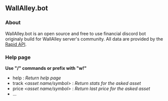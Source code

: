 ## WallAlley.bot

### About
<p>
    WallAlley.bot is an open source and free to use financial discord bot 
    originaly build for WallAlley server's community.
    All data are provided by the <a href="https://rapidapi.com/">Rapid API</a>.
</p>

### Help page
**Use "/" commands or prefix with "w!"**

- help : _Return help page_
- track _\<asset name/symbol>_ : _Return stats for the asked asset_
- price _\<asset name/symbol>_ : _Return last price for the asked asset_
- ...
